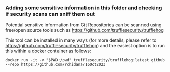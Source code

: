 ### Adding some sensitive information in this folder and checking if security scans can sniff them out

Potential sensitive information from Git Repositories can be scanned using free/open source tools such as https://github.com/trufflesecurity/trufflehog <br>

This tool can be installed in many ways (for more details, please refer to https://github.com/trufflesecurity/trufflehog) and the easiest option is to run this within a docker container as follows: <br>

```
docker run -it -v "$PWD:/pwd" trufflesecurity/trufflehog:latest github --repo https://github.com/rchidana/16Oct2023
```
